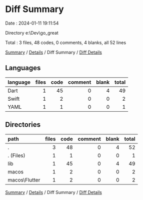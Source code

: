 # Diff Summary

Date : 2024-01-11 19:11:54

Directory e:\\Dev\\go_great

Total : 3 files,  48 codes, 0 comments, 4 blanks, all 52 lines

[Summary](results.md) / [Details](details.md) / Diff Summary / [Diff Details](diff-details.md)

## Languages
| language | files | code | comment | blank | total |
| :--- | ---: | ---: | ---: | ---: | ---: |
| Dart | 1 | 45 | 0 | 4 | 49 |
| Swift | 1 | 2 | 0 | 0 | 2 |
| YAML | 1 | 1 | 0 | 0 | 1 |

## Directories
| path | files | code | comment | blank | total |
| :--- | ---: | ---: | ---: | ---: | ---: |
| . | 3 | 48 | 0 | 4 | 52 |
| . (Files) | 1 | 1 | 0 | 0 | 1 |
| lib | 1 | 45 | 0 | 4 | 49 |
| macos | 1 | 2 | 0 | 0 | 2 |
| macos\\Flutter | 1 | 2 | 0 | 0 | 2 |

[Summary](results.md) / [Details](details.md) / Diff Summary / [Diff Details](diff-details.md)